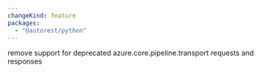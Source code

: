 ```yaml
---
changeKind: feature
packages:
  - "@autorest/python"
---
```


remove support for deprecated azure.core.pipeline.transport requests and responses
